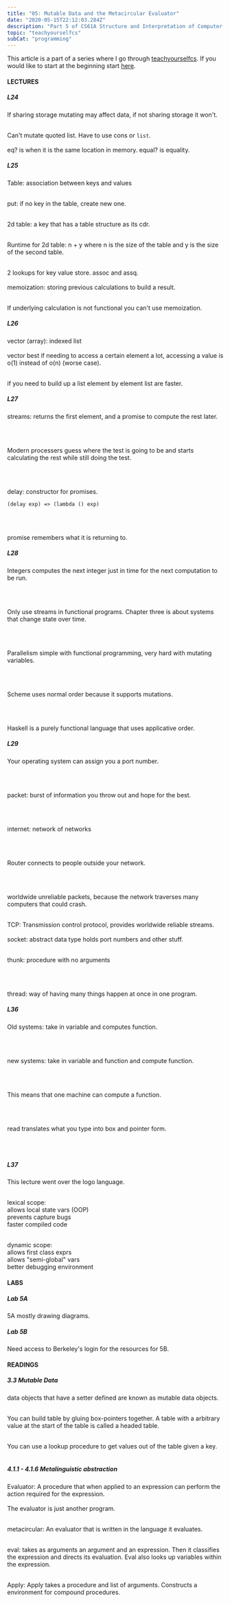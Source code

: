 ```yaml
---
title: "05: Mutable Data and the Metacircular Evaluator"
date: "2020-05-15T22:12:03.284Z"
description: "Part 5 of CS61A Structure and Interpretation of Computer Programs"
topic: "teachyourselfcs"
subCat: "programming"
---
```


This article is a part of a series where I go through [teachyourselfcs](https://teachyourselfcs.com/).
If you would like to start at the beginning start [here](https://bpp.dev/articles/teachyourselfcs/programming/00-getting-started/).

#### LECTURES

##### L24

If sharing storage mutating may affect data, if not sharing storage it won't.
<br>
<br>

Can't mutate quoted list. Have to use cons or `list`.
<br>
<br>
eq? is when it is the same location in memory.
equal? is equality.

##### L25

Table: association between keys and values
<br>
<br>

put: if no key in the table, create new one.
<br>
<br>

2d table: a key that has a table structure as its cdr.
<br>
<br>

Runtime for 2d table: n + y where n is the size of the table and y is the size of the second table.
<br>
<br>

2 lookups for key value store. assoc and assq.
<br>
<br>
memoization: storing previous calculations to build a result.
<br>
<br>

If underlying calculation is not functional you can't use memoization.

##### L26

vector (array): indexed list
<br>
<br>
vector best if needing to access a certain element a lot, accessing a value is o(1) instead of o(n) (worse case).
<br>
<br>

if you need to build up a list element by element list are faster.

##### L27

streams: returns the first element, and a promise to compute the rest later.

<br>
<br>

Modern processers guess where the test is going to be and starts calculating the rest while still doing the test.

<br>
<br>

delay: constructor for promises.

```
(delay exp) => (lambda () exp)
```

<br>
<br>

promise remembers what it is returning to.

##### L28

Integers computes the next integer just in time for the next computation to be run.

<br>
<br>

Only use streams in functional programs.
Chapter three is about systems that change state over time.

<br>
<br>

Parallelism simple with functional programming, very hard with mutating variables.

<br>
<br>

Scheme uses normal order because it supports mutations.

<br>
<br>

Haskell is a purely functional language that uses applicative order.

##### L29

Your operating system can assign you a port number.

<br>
<br>

packet: burst of information you throw out and hope for the best.

<br>
<br>

internet: network of networks

<br>
<br>

Router connects to people outside your network.

<br>
<br>

worldwide unreliable packets, because the network traverses many computers that could crash.
<br>
<br>

TCP: Transmission control protocol, provides worldwide reliable streams.
<br>
<br>
socket: abstract data type holds port numbers and other stuff.
<br>
<br>

thunk: procedure with no arguments

<br>
<br>

thread: way of having many things happen at once in one program.

##### L36

Old systems: take in variable and computes function.

<br>
<br>

new systems: take in variable and function and compute function.

<br>
<br>

This means that one machine can compute a function.

<br>
<br>

read translates what you type into box and pointer form.

<br>
<br>

##### L37

This lecture went over the logo language.
<br>
<br>

lexical scope:
<br>
allows local state vars (OOP)
<br>
prevents capture bugs
<br>
faster compiled code
<br>
<br>

dynamic scope:
<br>
allows first class exprs
<br>
allows "semi-global" vars
<br>
better debugging environment

#### LABS

##### Lab 5A

5A mostly drawing diagrams.

##### Lab 5B

Need access to Berkeley's login for the resources for 5B.

#### READINGS

##### 3.3 Mutable Data

data objects that have a setter defined are known as mutable data objects.
<br>
<br>

You can build table by gluing box-pointers together. A table with a arbitrary value at the start of the table is called a headed table.
<br>
<br>

You can use a lookup procedure to get values out of the table given a key.
<br>
<br>

##### 4.1.1 - 4.1.6 Metalinguistic abstraction

Evaluator: A procedure that when applied to an expression can perform the action required for the expression.
<br>
<br>
The evaluator is just another program.
<br>
<br>

metacircular: An evaluator that is written in the language it evaluates.
<br>
<br>

eval: takes as arguments an argument and an expression. Then it classifies the expression and directs its evaluation. Eval also looks up variables within the expression.
<br>
<br>

Apply:
Apply takes a procedure and list of arguments. Constructs a environment for compound procedures.
